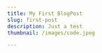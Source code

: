 ```yaml
---
title: My First BlogPost
slug: first-post
description: Just a test
thumbnail: /images/code.jpeg

---
```


